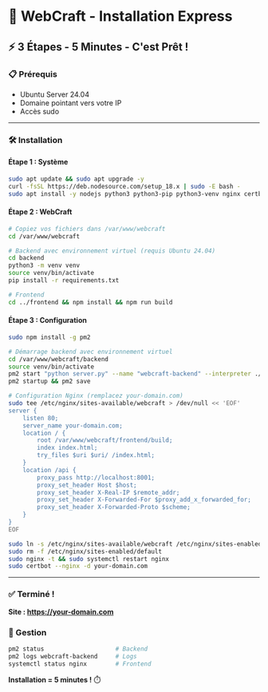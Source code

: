 # 🚀 WebCraft - Installation Express

## ⚡ 3 Étapes - 5 Minutes - C'est Prêt !

### 📋 Prérequis
- Ubuntu Server 24.04
- Domaine pointant vers votre IP
- Accès sudo

---

### 🛠️ Installation

#### Étape 1 : Système
```bash
sudo apt update && sudo apt upgrade -y
curl -fsSL https://deb.nodesource.com/setup_18.x | sudo -E bash -
sudo apt install -y nodejs python3 python3-pip python3-venv nginx certbot python3-certbot-nginx git
```

#### Étape 2 : WebCraft
```bash
# Copiez vos fichiers dans /var/www/webcraft
cd /var/www/webcraft

# Backend avec environnement virtuel (requis Ubuntu 24.04)
cd backend
python3 -m venv venv
source venv/bin/activate
pip install -r requirements.txt

# Frontend
cd ../frontend && npm install && npm run build
```

#### Étape 3 : Configuration
```bash
sudo npm install -g pm2

# Démarrage backend avec environnement virtuel
cd /var/www/webcraft/backend
source venv/bin/activate
pm2 start "python server.py" --name "webcraft-backend" --interpreter ./venv/bin/python
pm2 startup && pm2 save

# Configuration Nginx (remplacez your-domain.com)
sudo tee /etc/nginx/sites-available/webcraft > /dev/null << 'EOF' 
server {
    listen 80;
    server_name your-domain.com;
    location / {
        root /var/www/webcraft/frontend/build;
        index index.html;
        try_files $uri $uri/ /index.html;
    }
    location /api {
        proxy_pass http://localhost:8001;
        proxy_set_header Host $host;
        proxy_set_header X-Real-IP $remote_addr;
        proxy_set_header X-Forwarded-For $proxy_add_x_forwarded_for;
        proxy_set_header X-Forwarded-Proto $scheme;
    }
}
EOF

sudo ln -s /etc/nginx/sites-available/webcraft /etc/nginx/sites-enabled/
sudo rm -f /etc/nginx/sites-enabled/default
sudo nginx -t && sudo systemctl restart nginx
sudo certbot --nginx -d your-domain.com
```

---

### ✅ Terminé !
**Site : https://your-domain.com**

### 🔧 Gestion
```bash
pm2 status                    # Backend
pm2 logs webcraft-backend     # Logs
systemctl status nginx        # Frontend
```

**Installation = 5 minutes !** ⏱️